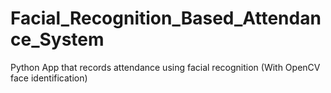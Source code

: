 # Facial_Recognition_Based_Attendance_System
Python App that records attendance using facial recognition (With OpenCV face identification)
